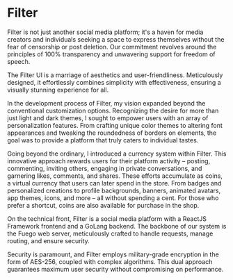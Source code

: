 # Filter

Filter is not just another social media platform; it's a haven for media creators and individuals seeking a space to express themselves without the fear of censorship or post deletion. Our commitment revolves around the principles of 100% transparency and unwavering support for freedom of speech.

The Filter UI is a marriage of aesthetics and user-friendliness. Meticulously designed, it effortlessly combines simplicity with effectiveness, ensuring a visually stunning experience for all.

In the development process of Filter, my vision expanded beyond the conventional customization options. Recognizing the desire for more than just light and dark themes, I sought to empower users with an array of personalization features. From crafting unique color themes to altering font appearances and tweaking the roundedness of borders on elements, the goal was to provide a platform that truly caters to individual tastes.

Going beyond the ordinary, I introduced a currency system within Filter. This innovative approach rewards users for their platform activity – posting, commenting, inviting others, engaging in private conversations, and garnering likes, comments, and shares. These efforts accumulate as coins, a virtual currency that users can later spend in the store. From badges and personalized creations to profile backgrounds, banners, animated avatars, app themes, icons, and more – all without spending a cent. For those who prefer a shortcut, coins are also available for purchase in the shop.

On the technical front, Filter is a social media platform with a ReactJS Framework frontend and a GoLang backend. The backbone of our system is the Fuego web server, meticulously crafted to handle requests, manage routing, and ensure security.

Security is paramount, and Filter employs military-grade encryption in the form of AES-256, coupled with complex algorithms. This dual approach guarantees maximum user security without compromising on performance.
